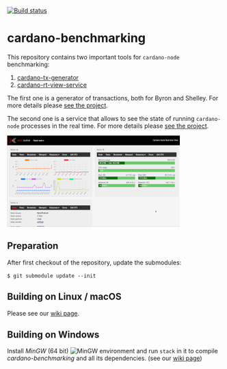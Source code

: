 [![Build status](https://badge.buildkite.com/19c55c10f4ea983dd84ec31abbd39c85f2396cb65364dd180b.svg)](https://buildkite.com/input-output-hk/cardano-benchmarking?branch=master)

# cardano-benchmarking

This repository contains two important tools for `cardano-node` benchmarking:

1. [cardano-tx-generator](https://github.com/input-output-hk/cardano-benchmarking/tree/master/cardano-tx-generator)
2. [cardano-rt-view-service](https://github.com/input-output-hk/cardano-benchmarking/tree/master/cardano-rt-view)

The first one is a generator of transactions, both for Byron and Shelley. For more details please [see the project](https://github.com/input-output-hk/cardano-benchmarking/tree/master/cardano-tx-generator).

The second one is a service that allows to see the state of running `cardano-node` processes in the real time. For more details please [see the project](https://github.com/input-output-hk/cardano-benchmarking/tree/master/cardano-rt-view).

[![RTView screenshot](https://github.com/input-output-hk/cardano-benchmarking/blob/master/cardano-rt-view/screenshot-small.png)](https://github.com/input-output-hk/cardano-benchmarking/tree/master/cardano-rt-view)

## Preparation

After first checkout of the repository, update the submodules:

```
$ git submodule update --init
```

## Building on Linux / macOS

Please see our [wiki page](https://github.com/input-output-hk/cardano-benchmarking/wiki/BuildingOnUnix).

## Building on Windows

Install _MinGW_ (64 bit) ![MinGW](https://raw.githubusercontent.com/wiki/input-output-hk/cardano-benchmarking/mingw64.png) environment and run `stack` in it to compile _cardano-benchmarking_ and all its dependencies.
(see our [wiki page](https://github.com/input-output-hk/cardano-benchmarking/wiki/BuildingOnWindows))

